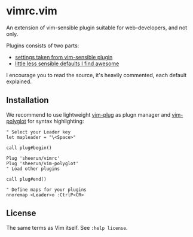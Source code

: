 # vimrc.vim

An extension of vim-sensible plugin suitable for web-developers, and not only.

Plugins consists of two parts:

* [settings taken from vim-sensible plugin](https://github.com/sheerun/vimrc/blob/master/autoload/vimrc.vim#L12)
* [little less sensible defaults I find awesome](https://github.com/sheerun/vimrc/blob/master/autoload/vimrc.vim#L131)

I encourage you to read the source, it's heavily commented, each default explained.

## Installation

We recommend to use lightweight [vim-plug](https://github.com/junegunn/vim-plug) as plugn manager and [vim-polyglot](https://github.com/sheerun/vim-polyglot) for syntax highlighting:

  ```vim
  " Select your Leader key
  let mapleader = "\<Space>"

  call plug#begin()

  Plug 'sheerun/vimrc'
  Plug 'sheerun/vim-polyglot'
  " Load other plugins

  call plug#end()

  " Define maps for your plugins
  nnoremap <Leader>o :CtrlP<CR>
  ```

## License

The same terms as Vim itself. See `:help license`.
